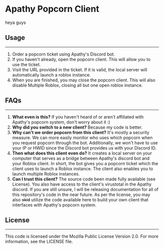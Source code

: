 # Apathy Popcorn Client

heya guys

## Usage

***

1. Order a popcorn ticket using Apathy's Discord bot.
2. If you haven't already, open the popcorn client. This will allow you to use the ticket.
3. Visit the URL provided in the ticket. If it is valid, the local server will automatically launch
a roblox instance.
4. When you are finished, you may close the popcorn client. This will also disable Multiple Roblox,
closing all but one open roblox instance.

## FAQs

***

1. **What even is this?**
If you haven't heard of or aren't affiliated with Apathy's popcorn system, don't worry about it :)
2. **Why did you switch to a new client?**
Because my code is better.
3. **Why can't we order popcorn from this client?**
It's mostly a security measure. We can more easily monitor who uses which popcorn when you request
popcorn through the bot. Additionally, we won't have to use your IP or HWID since the Discord bot
provides us with your Discord ID.
4. **Then what does this client even do?**
It creates a local server on your computer that serves as a bridge between Apathy's discord bot and
your Roblox client. In short, the bot gives you a popcorn ticket which the client uses to launch a
Roblox instance. The client also enables you to launch multiple Roblox instances.
5. **Can I trust this client?**
The source code been made fully available (see License). You also have access to the client's
virustotal in the Apathy discord. If you are still unsure, I will be releasing documentation for
all of this repository's code in the near future. As per the license, you may also ~~skid~~ utilize
the code available here to build your own client that interfaces with Apathy's popcorn system.

## License

***

This code is licensed under the Mozilla Public License Version 2.0. For more information, see the
LICENSE file.
